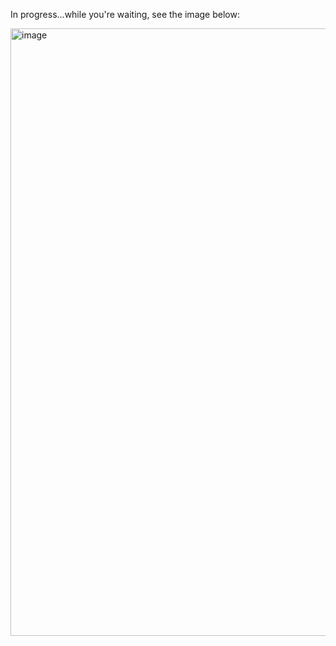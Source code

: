 In progress...while you're waiting, see the image below:

<img width="972" alt="image" src="https://github.com/0xBithiah/0xBithiah.github.io/assets/139235681/d2f27c3a-5b38-48ab-984f-08303084beb9">
